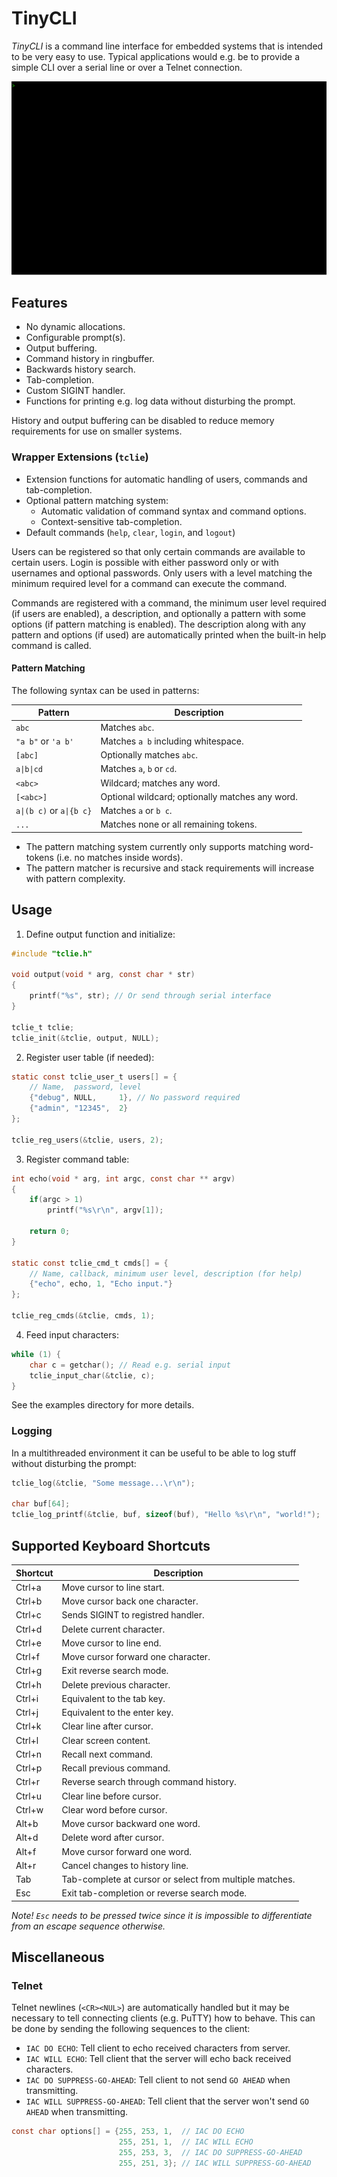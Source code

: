 # TinyCLI

*TinyCLI* is a command line interface for embedded systems that is intended to be very easy to use.
Typical applications would e.g. be to provide a simple CLI over a serial line or over a Telnet connection.

![Sample](sample.gif)

## Features

- No dynamic allocations.
- Configurable prompt(s).
- Output buffering.
- Command history in ringbuffer.
- Backwards history search.
- Tab-completion.
- Custom SIGINT handler.
- Functions for printing e.g. log data without disturbing the prompt.

History and output buffering can be disabled to reduce memory requirements for use on smaller systems.

### Wrapper Extensions (`tclie`)

- Extension functions for automatic handling of users, commands and tab-completion.
- Optional pattern matching system:
    - Automatic validation of command syntax and command options.
    - Context-sensitive tab-completion.
- Default commands (`help`, `clear`, `login`, and `logout`)

Users can be registered so that only certain commands are available to certain users.
Login is possible with either password only or with usernames and optional passwords.
Only users with a level matching the minimum required level for a command can execute the command.

Commands are registered with a command, the minimum user level required (if users are enabled), a description, and
optionally a pattern with some options (if pattern matching is enabled).
The description along with any pattern and options (if used) are automatically printed when the built-in help command is called.

#### Pattern Matching

The following syntax can be used in patterns:

| Pattern | Description                                    |
|----|------------------------------------------------|
| `abc` | Matches `abc`.                                 |
| `"a b"` or `'a b'` | Matches `a b` including whitespace.            |
| `[abc]` | Optionally matches `abc`.                      |
| `a\|b\|cd`                  | Matches `a`, `b` or `cd`.                      |
| `<abc>` | Wildcard; matches any word.                    |
| `[<abc>]` | Optional wildcard; optionally matches any word. |
| `a\|(b c)` or `a\|{b c}`                             | Matches `a` or `b c`.                         |
| `...` | Matches none or all remaining tokens.          |

- The pattern matching system currently only supports matching word-tokens (i.e. no matches inside words).
- The pattern matcher is recursive and stack requirements will increase with pattern complexity.

## Usage

1. Define output function and initialize:

```c
#include "tclie.h"

void output(void * arg, const char * str)
{
    printf("%s", str); // Or send through serial interface
}

tclie_t tclie;
tclie_init(&tclie, output, NULL);
```

2. Register user table (if needed):

```c
static const tclie_user_t users[] = {
    // Name,  password, level
    {"debug", NULL,     1}, // No password required
    {"admin", "12345",  2}
};

tclie_reg_users(&tclie, users, 2);
```

3. Register command table:

```c
int echo(void * arg, int argc, const char ** argv)
{
    if(argc > 1)
        printf("%s\r\n", argv[1]);
    
    return 0;
}

static const tclie_cmd_t cmds[] = {
    // Name, callback, minimum user level, description (for help)    
    {"echo", echo, 1, "Echo input."}
};

tclie_reg_cmds(&tclie, cmds, 1);
```

4. Feed input characters:

```c
while (1) {
    char c = getchar(); // Read e.g. serial input
    tclie_input_char(&tclie, c);
}
```

See the examples directory for more details.

### Logging

In a multithreaded environment it can be useful to be able to log stuff without disturbing the prompt:

```c
tclie_log(&tclie, "Some message...\r\n");

char buf[64];
tclie_log_printf(&tclie, buf, sizeof(buf), "Hello %s\r\n", "world!");
```

## Supported Keyboard Shortcuts

| Shortcut | Description                                             |
|----------|---------------------------------------------------------|
| Ctrl+a   | Move cursor to line start.                              |
| Ctrl+b   | Move cursor back one character.                         |
| Ctrl+c   | Sends SIGINT to registred handler.                      |
| Ctrl+d   | Delete current character.                               |
| Ctrl+e   | Move cursor to line end.                                |
| Ctrl+f   | Move cursor forward one character.                      |
| Ctrl+g   | Exit reverse search mode.                               |
| Ctrl+h   | Delete previous character.                              |
| Ctrl+i   | Equivalent to the tab key.                              |
| Ctrl+j   | Equivalent to the enter key.                            |
| Ctrl+k   | Clear line after cursor.                                |
| Ctrl+l   | Clear screen content.                                   |
| Ctrl+n   | Recall next command.                                    |
| Ctrl+p   | Recall previous command.                                |
| Ctrl+r   | Reverse search through command history.                 |
| Ctrl+u   | Clear line before cursor.                               |
| Ctrl+w   | Clear word before cursor.                               |
| Alt+b    | Move cursor backward one word.                          |
| Alt+d    | Delete word after cursor.                               |
| Alt+f    | Move cursor forward one word.                           |
| Alt+r    | Cancel changes to history line.                         |
| Tab      | Tab-complete at cursor or select from multiple matches. |
| Esc      | Exit tab-completion or reverse search mode.             |

*Note! `Esc` needs to be pressed twice since it is impossible to differentiate from an escape sequence otherwise.*

## Miscellaneous

### Telnet

Telnet newlines (`<CR><NUL>`) are automatically handled but it may be necessary to tell connecting clients (e.g.
PuTTY) how to behave.
This can be done by sending the following sequences to the client:

- `IAC DO ECHO`: Tell client to echo received characters from server.
- `IAC WILL ECHO`: Tell client that the server will echo back received characters.
- `IAC DO SUPPRESS-GO-AHEAD`: Tell client to not send `GO AHEAD` when transmitting.
- `IAC WILL SUPPRESS-GO-AHEAD`: Tell client that the server won't send `GO AHEAD` when transmitting.

```c
const char options[] = {255, 253, 1,  // IAC DO ECHO
                        255, 251, 1,  // IAC WILL ECHO
                        255, 253, 3,  // IAC DO SUPPRESS-GO-AHEAD
                        255, 251, 3}; // IAC WILL SUPPRESS-GO-AHEAD
```

